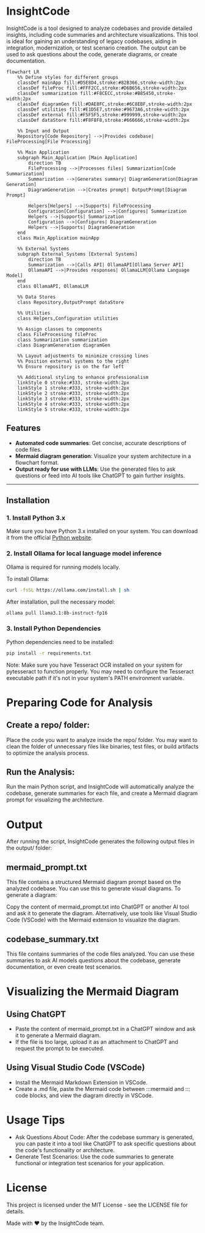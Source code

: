 # InsightCode

InsightCode is a tool designed to analyze codebases and provide detailed insights, including code summaries and architecture visualizations. This tool is ideal for gaining an understanding of legacy codebases, aiding in integration, modernization, or test scenario creation. The output can be used to ask questions about the code, generate diagrams, or create documentation.

```mermaid
flowchart LR
    %% Define styles for different groups
    classDef mainApp fill:#D5E8D4,stroke:#82B366,stroke-width:2px
    classDef fileProc fill:#FFF2CC,stroke:#D6B656,stroke-width:2px
    classDef summarization fill:#F8CECC,stroke:#B85450,stroke-width:2px
    classDef diagramGen fill:#DAE8FC,stroke:#6C8EBF,stroke-width:2px
    classDef utilities fill:#E1D5E7,stroke:#9673A6,stroke-width:2px
    classDef external fill:#F5F5F5,stroke:#999999,stroke-width:2px
    classDef dataStore fill:#F8F8F8,stroke:#666666,stroke-width:2px

    %% Input and Output
    Repository[Code Repository] -->|Provides codebase| FileProcessing[File Processing]

    %% Main Application
    subgraph Main_Application [Main Application]
        direction TB
        FileProcessing -->|Processes files| Summarization[Code Summarization]
        Summarization -->|Generates summary| DiagramGeneration[Diagram Generation]
        DiagramGeneration -->|Creates prompt| OutputPrompt[Diagram Prompt]
        
        Helpers[Helpers] -->|Supports| FileProcessing
        Configuration[Configuration] -->|Configures| Summarization
        Helpers -->|Supports| Summarization
        Configuration -->|Configures| DiagramGeneration
        Helpers -->|Supports| DiagramGeneration
    end
    class Main_Application mainApp

    %% External Systems
    subgraph External_Systems [External Systems]
        direction TB
        Summarization -->|Calls API| OllamaAPI[Ollama Server API]
        OllamaAPI -->|Provides responses| OllamaLLM[Ollama Language Model]
    end
    class OllamaAPI, OllamaLLM

    %% Data Stores
    class Repository,OutputPrompt dataStore

    %% Utilities
    class Helpers,Configuration utilities

    %% Assign classes to components
    class FileProcessing fileProc
    class Summarization summarization
    class DiagramGeneration diagramGen

    %% Layout adjustments to minimize crossing lines
    %% Position external systems to the right
    %% Ensure repository is on the far left

    %% Additional styling to enhance professionalism
    linkStyle 0 stroke:#333, stroke-width:2px
    linkStyle 1 stroke:#333, stroke-width:2px
    linkStyle 2 stroke:#333, stroke-width:2px
    linkStyle 3 stroke:#333, stroke-width:2px
    linkStyle 4 stroke:#333, stroke-width:2px
    linkStyle 5 stroke:#333, stroke-width:2px
```

## Features
- **Automated code summaries**: Get concise, accurate descriptions of code files.
- **Mermaid diagram generation**: Visualize your system architecture in a flowchart format.
- **Output ready for use with LLMs**: Use the generated files to ask questions or feed into AI tools like ChatGPT to gain further insights.

---

## Installation

### 1. Install Python 3.x
Make sure you have Python 3.x installed on your system. You can download it from the official [Python website](https://www.python.org/downloads/).

### 2. Install Ollama for local language model inference
Ollama is required for running models locally.

To install Ollama:
```bash
curl -fsSL https://ollama.com/install.sh | sh
```
After installation, pull the necessary model:
```bash
ollama pull llama3.1:8b-instruct-fp16
```
### 3. Install Python Dependencies
Python dependencies need to be installed:
```bash
pip install -r requirements.txt
```

Note: Make sure you have Tesseract OCR installed on your system for pytesseract to function properly. You may need to configure the Tesseract executable path if it's not in your system's PATH environment variable.

# Preparing Code for Analysis

## Create a repo/ folder:
Place the code you want to analyze inside the repo/ folder. You may want to clean the folder of unnecessary files like binaries, test files, or build artifacts to optimize the analysis process.

## Run the Analysis:
Run the main Python script, and InsightCode will automatically analyze the codebase, generate summaries for each file, and create a Mermaid diagram prompt for visualizing the architecture.

# Output

After running the script, InsightCode generates the following output files in the output/ folder:

## mermaid_prompt.txt

This file contains a structured Mermaid diagram prompt based on the analyzed codebase. You can use this to generate visual diagrams.
To generate a diagram:

Copy the content of mermaid_prompt.txt into ChatGPT or another AI tool and ask it to generate the diagram.
Alternatively, use tools like Visual Studio Code (VSCode) with the Mermaid extension to visualize the diagram.

## codebase_summary.txt

This file contains summaries of the code files analyzed. You can use these summaries to ask AI models questions about the codebase, generate documentation, or even create test scenarios.

# Visualizing the Mermaid Diagram

## Using ChatGPT

- Paste the content of mermaid_prompt.txt in a ChatGPT window and ask it to generate a Mermaid diagram.
- If the file is too large, upload it as an attachment to ChatGPT and request the prompt to be executed.

## Using Visual Studio Code (VSCode)

- Install the Mermaid Markdown Extension in VSCode.
- Create a .md file, paste the Mermaid code between :::mermaid and ::: code blocks, and view the diagram directly in VSCode.

# Usage Tips

- Ask Questions About Code: After the codebase summary is generated, you can paste it into a tool like ChatGPT to ask specific questions about the code's functionality or architecture.
- Generate Test Scenarios: Use the code summaries to generate functional or integration test scenarios for your application.

# License
This project is licensed under the MIT License - see the LICENSE file for details.

Made with ❤️ by the InsightCode team.
